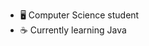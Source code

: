 - 🖥️ Computer Science student
- ☕ Currently learning Java

<!---
mano3l/mano3l is a ✨ special ✨ repository because its `README.md` (this file) appears on your GitHub profile.
You can click the Preview link to take a look at your changes.
--->
